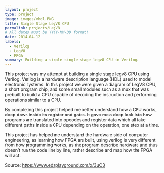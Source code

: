 ```yaml
---
layout: project
type: project
image: images/vhdl.PNG
title: Single Stage LegV8 CPU
permalink: projects/LegV8
# All dates must be YYYY-MM-DD format!
date: 2014-04-12
labels:
  - Verilog
  - LegV8
  - FPGA
summary: Building a simple single stage legv8 CPU in Verilog.
---
```


This project was my attempt at building a single stage legv8 CPU using Verilog. Verilog is a hardware description language (HDL) used to model electronic systems. In this project we were given a diagram of LegV8 CPU, a short program chip, and some small modules such as a mux that was prebuilt to build a CPU capable of decoding the instruction and performing operations similar to a CPU.
 
By completing this project helped me better understand how a CPU works, deep down inside its register and gates. It gave me a deep look into how programs are translated into opcodes and register data which all take different paths inside a CPU depending on the operation, one step at a time.
 
This project has helped me understand the hardware side of computer engineering, as learning how FPGA are built, using verilog is very different from how programming works, as the program describe hardware and thus doesn’t run the code line by line, rather describe and map how the FPGA will act.
 
Source: https://www.edaplayground.com/x/3uC3


